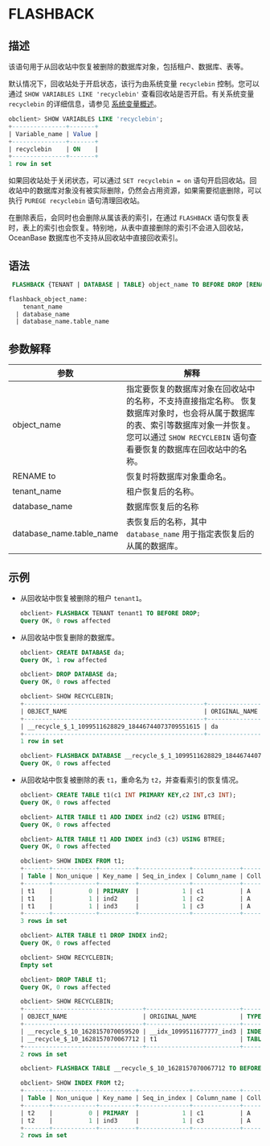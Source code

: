 # FLASHBACK

## 描述

该语句用于从回收站中恢复被删除的数据库对象，包括租户、数据库、表等。

默认情况下，回收站处于开启状态，该行为由系统变量 `recyclebin` 控制。您可以通过 `SHOW VARIABLES LIKE 'recyclebin'` 查看回收站是否开启。有关系统变量 `recyclebin` 的详细信息，请参见 [系统变量概述](../../../1.users-guide/12.reference-guide/2.system-variables/1.overview-of-system-variables.md)。

```sql
obclient> SHOW VARIABLES LIKE 'recyclebin';
+---------------+-------+
| Variable_name | Value |
+---------------+-------+
| recyclebin    | ON    |
+---------------+-------+
1 row in set
```

如果回收站处于关闭状态，可以通过 `SET recyclebin = on` 语句开启回收站。回收站中的数据库对象没有被实际删除，仍然会占用资源，如果需要彻底删除，可以执行 `PUREGE recyclebin` 语句清理回收站。

在删除表后，会同时也会删除从属该表的索引，在通过 `FLASHBACK` 语句恢复表时，表上的索引也会恢复。特别地，从表中直接删除的索引不会进入回收站，OceanBase 数据库也不支持从回收站中直接回收索引。

## 语法

```sql
 FLASHBACK {TENANT | DATABASE | TABLE} object_name TO BEFORE DROP [RENAME TO flashback_object_name];

flashback_object_name:
    tenant_name
  | database_name
  | database_name.table_name
```

## 参数解释

|          **参数**          |                                                                     **解释**                                                                     |
|--------------------------|------------------------------------------------------------------------------------------------------------------------------------------------|
| object_name              | 指定要恢复的数据库对象在回收站中的名称，不支持直接指定名称。 恢复数据库对象时，也会将从属于数据库的表、索引等数据库对象一并恢复。 您可以通过 `SHOW RECYCLEBIN` 语句查看要恢复的数据库在回收站中的名称。 |
| RENAME to                | 恢复时将数据库对象重命名。                                                                                                                                  |
| tenant_name              | 租户恢复后的名称。                                                                                                                                      |
| database_name            | 数据库恢复后的名称                                                                                                                                      |
| database_name.table_name | 表恢复后的名称，其中 `database_name` 用于指定表恢复后的从属的数据库。                                                                                                    |

## 示例

* 从回收站中恢复被删除的租户 `tenant1`。

  ```sql
  obclient> FLASHBACK TENANT tenant1 TO BEFORE DROP;
  Query OK, 0 rows affected
  ```

* 从回收站中恢复删除的数据库。

  ```sql
  obclient> CREATE DATABASE da;
  Query OK, 1 row affected
  
  obclient> DROP DATABASE da;
  Query OK, 0 rows affected
  
  obclient> SHOW RECYCLEBIN;
  +--------------------------------------------------+---------------+----------+----------------------------+
  | OBJECT_NAME                                      | ORIGINAL_NAME | TYPE     | CREATETIME                 |
  +--------------------------------------------------+---------------+----------+----------------------------+
  | __recycle_$_1_1099511628829_18446744073709551615 | da            | DATABASE | 2017-10-20 17:36:15.838771 |
  +--------------------------------------------------+---------------+----------+----------------------------+
  1 row in set
  
  obclient> FLASHBACK DATABASE __recycle_$_1_1099511628829_18446744073709551615 TO BEFORE DROP;
  Query OK, 0 rows affected
  ```

* 从回收站中恢复被删除的表 `t1`，重命名为 `t2`，并查看索引的恢复情况。

  ```sql
  obclient> CREATE TABLE t1(c1 INT PRIMARY KEY,c2 INT,c3 INT);
  Query OK, 0 rows affected
  
  obclient> ALTER TABLE t1 ADD INDEX ind2 (c2) USING BTREE;
  Query OK, 0 rows affected
  
  obclient> ALTER TABLE t1 ADD INDEX ind3 (c3) USING BTREE;
  Query OK, 0 rows affected
  
  obclient> SHOW INDEX FROM t1;
  +-------+------------+----------+--------------+-------------+-----------+-------------+----------+--------+------+------------+-----------+---------------+---------+
  | Table | Non_unique | Key_name | Seq_in_index | Column_name | Collation | Cardinality | Sub_part | Packed | Null | Index_type | Comment   | Index_comment | Visible |
  +-------+------------+----------+--------------+-------------+-----------+-------------+----------+--------+------+------------+-----------+---------------+---------+
  | t1    |          0 | PRIMARY  |            1 | c1          | A         |        NULL | NULL     | NULL   |      | BTREE      | available |               | YES     |
  | t1    |          1 | ind2     |            1 | c2          | A         |        NULL | NULL     | NULL   | YES  | BTREE      | available |               | YES     |
  | t1    |          1 | ind3     |            1 | c3          | A         |        NULL | NULL     | NULL   | YES  | BTREE      | available |               | YES     |
  +-------+------------+----------+--------------+-------------+-----------+-------------+----------+--------+------+------------+-----------+---------------+---------+
  3 rows in set

  obclient> ALTER TABLE t1 DROP INDEX ind2;
  Query OK, 0 rows affected
  
  obclient> SHOW RECYCLEBIN;
  Empty set
  
  obclient> DROP TABLE t1;
  Query OK, 0 rows affected
  
  obclient> SHOW RECYCLEBIN;
  +---------------------------------+--------------------------+-------+----------------------------+
  | OBJECT_NAME                     | ORIGINAL_NAME            | TYPE  | CREATETIME                 |
  +---------------------------------+--------------------------+-------+----------------------------+
  | __recycle_$_10_1628157070059520 | __idx_1099511677777_ind3 | INDEX | 2021-08-05 17:51:10.060761 |
  | __recycle_$_10_1628157070067712 | t1                       | TABLE | 2021-08-05 17:51:10.068062 |
  +---------------------------------+--------------------------+-------+----------------------------+
  2 rows in set
  
  obclient> FLASHBACK TABLE __recycle_$_10_1628157070067712 TO BEFORE DROP RENAME TO t2;
  
  obclient> SHOW INDEX FROM t2;
  +-------+------------+----------+--------------+-------------+-----------+-------------+----------+--------+------+------------+-----------+---------------+---------+
  | Table | Non_unique | Key_name | Seq_in_index | Column_name | Collation | Cardinality | Sub_part | Packed | Null | Index_type | Comment   | Index_comment | Visible |
  +-------+------------+----------+--------------+-------------+-----------+-------------+----------+--------+------+------------+-----------+---------------+---------+
  | t2    |          0 | PRIMARY  |            1 | c1          | A         |        NULL | NULL     | NULL   |      | BTREE      | available |               | YES     |
  | t2    |          1 | ind3     |            1 | c3          | A         |        NULL | NULL     | NULL   | YES  | BTREE      | available |               | YES     |
  +-------+------------+----------+--------------+-------------+-----------+-------------+----------+--------+------+------------+-----------+---------------+---------+
  2 rows in set
  ```
